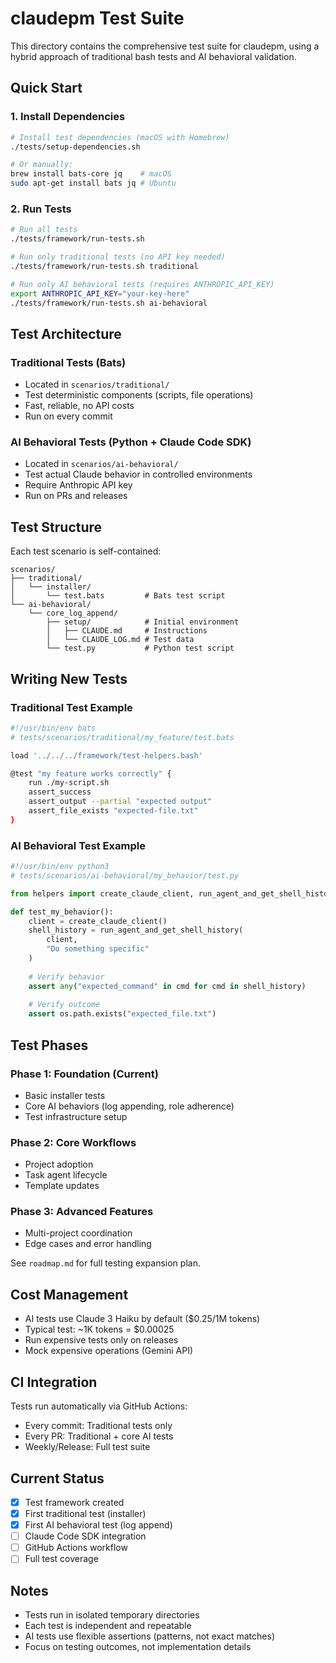 # claudepm Test Suite

This directory contains the comprehensive test suite for claudepm, using a hybrid approach of traditional bash tests and AI behavioral validation.

## Quick Start

### 1. Install Dependencies

```bash
# Install test dependencies (macOS with Homebrew)
./tests/setup-dependencies.sh

# Or manually:
brew install bats-core jq    # macOS
sudo apt-get install bats jq # Ubuntu
```

### 2. Run Tests

```bash
# Run all tests
./tests/framework/run-tests.sh

# Run only traditional tests (no API key needed)
./tests/framework/run-tests.sh traditional

# Run only AI behavioral tests (requires ANTHROPIC_API_KEY)
export ANTHROPIC_API_KEY="your-key-here"
./tests/framework/run-tests.sh ai-behavioral
```

## Test Architecture

### Traditional Tests (Bats)
- Located in `scenarios/traditional/`
- Test deterministic components (scripts, file operations)
- Fast, reliable, no API costs
- Run on every commit

### AI Behavioral Tests (Python + Claude Code SDK)
- Located in `scenarios/ai-behavioral/`
- Test actual Claude behavior in controlled environments
- Require Anthropic API key
- Run on PRs and releases

## Test Structure

Each test scenario is self-contained:

```
scenarios/
├── traditional/
│   └── installer/
│       └── test.bats         # Bats test script
└── ai-behavioral/
    └── core_log_append/
        ├── setup/            # Initial environment
        │   ├── CLAUDE.md     # Instructions
        │   └── CLAUDE_LOG.md # Test data
        └── test.py           # Python test script
```

## Writing New Tests

### Traditional Test Example

```bash
#!/usr/bin/env bats
# tests/scenarios/traditional/my_feature/test.bats

load '../../../framework/test-helpers.bash'

@test "my feature works correctly" {
    run ./my-script.sh
    assert_success
    assert_output --partial "expected output"
    assert_file_exists "expected-file.txt"
}
```

### AI Behavioral Test Example

```python
#!/usr/bin/env python3
# tests/scenarios/ai-behavioral/my_behavior/test.py

from helpers import create_claude_client, run_agent_and_get_shell_history

def test_my_behavior():
    client = create_claude_client()
    shell_history = run_agent_and_get_shell_history(
        client, 
        "Do something specific"
    )
    
    # Verify behavior
    assert any("expected_command" in cmd for cmd in shell_history)
    
    # Verify outcome
    assert os.path.exists("expected_file.txt")
```

## Test Phases

### Phase 1: Foundation (Current)
- Basic installer tests
- Core AI behaviors (log appending, role adherence)
- Test infrastructure setup

### Phase 2: Core Workflows
- Project adoption
- Task agent lifecycle
- Template updates

### Phase 3: Advanced Features
- Multi-project coordination
- Edge cases and error handling

See `roadmap.md` for full testing expansion plan.

## Cost Management

- AI tests use Claude 3 Haiku by default ($0.25/1M tokens)
- Typical test: ~1K tokens = $0.00025
- Run expensive tests only on releases
- Mock expensive operations (Gemini API)

## CI Integration

Tests run automatically via GitHub Actions:
- Every commit: Traditional tests only
- Every PR: Traditional + core AI tests
- Weekly/Release: Full test suite

## Current Status

- [x] Test framework created
- [x] First traditional test (installer)
- [x] First AI behavioral test (log append)
- [ ] Claude Code SDK integration
- [ ] GitHub Actions workflow
- [ ] Full test coverage

## Notes

- Tests run in isolated temporary directories
- Each test is independent and repeatable
- AI tests use flexible assertions (patterns, not exact matches)
- Focus on testing outcomes, not implementation details